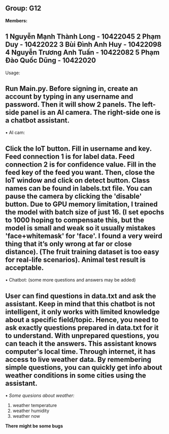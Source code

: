 Group: G12
-
**Members:**

1 Nguyễn Mạnh Thành Long - 10422045
2 Phạm Duy - 10422022
3 Bùi Đình Anh Huy - 10422098
4 Nguyễn Trương Anh Tuấn - 10422082
5 Phạm Đào Quốc Dũng - 10422020
-

Usage:

Run Main.py.
Before signing in, create an account by typing in any username and password. Then it will show 2 panels. The left-side panel is an AI camera. The right-side one is a chatbot assistant.
-
•	AI cam:

Click the IoT button. Fill in username and key.
Feed connection 1 is for label data.
Feed connection 2 is for confidence value.
Fill in the feed key of the feed you want. Then, close the IoT window and click on detect button. Class names can be found in labels.txt file. You can pause the camera by clicking the 'disable' button.
Due to GPU memory limitation, I trained the model with batch size of just 16. (I set epochs to 1000 hoping to compensate this, but the model is small and weak so it usually mistakes 'face+whitemask' for 'face'. I found a very weird thing that it’s only wrong at far or close distance). (The fruit training dataset is too easy for real-life scenarios). Animal test result is acceptable.
-
•	Chatbot: (some more questions and answers may be added)

User can find questions in data.txt and ask the assistant. Keep in mind that this chatbot is not intelligent, it only works with limited knowledge about a specific field/topic. Hence, you need to ask exactly questions prepared in data.txt for it to understand. With unprepared questions, you can teach it the answers. This assistant knows computer's local time. Through internet, it has access to live weather data. By remembering simple questions, you can quickly get info about weather conditions in some cities using the assistant.
-
• *Some quesions about weather:*
1. weather temperature
2. weather humidity
2. weather now

**There might be some bugs**
